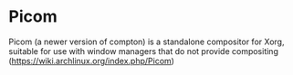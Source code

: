 # Picom

Picom (a newer version of compton) is a standalone compositor for Xorg, suitable for use with window managers that do not provide compositing (https://wiki.archlinux.org/index.php/Picom)
